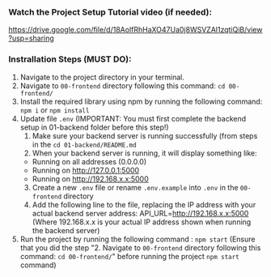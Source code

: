 ### Watch the Project Setup Tutorial video (if needed): 
https://drive.google.com/file/d/18AolfRhHaXO47Ua0j8WSVZAl1zqtiQiB/view?usp=sharing

### Instrallation Steps (MUST DO): 
1. Navigate to the project directory in your terminal.
2. Navigate to `00-frontend` directory following this command: `cd 00-frontend/`
3. Install the required library using npm by running the following command: `npm i` or `npm install`
4. Update file `.env` (IMPORTANT: You must first complete the backend setup in 01-backend folder before this step!)
    1) Make sure your backend server is running successfully (from steps in the `cd 01-backend/README.md`
    2) When your backend server is running, it will display something like:
      * Running on all addresses (0.0.0.0)
      * Running on http://127.0.0.1:5000
      * Running on http://192.168.x.x:5000
    3) Create a new `.env` file or rename `.env.example` into `.env` in the `00-frontend` directory
    4) Add the following line to the file, replacing the IP address with your actual backend server address:
      API_URL=http://192.168.x.x:5000
      (Where 192.168.x.x is your actual IP address shown when running the backend server)
5. Run the project by running the following command : `npm start` 
(Ensure that you did the step "2. Navigate to `00-frontend` directory following this command: `cd 00-frontend/`" before running the project `npm start` command)